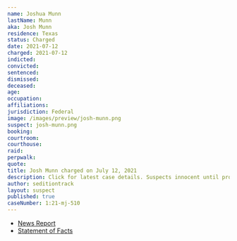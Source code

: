 ```yaml
---
name: Joshua Munn
lastName: Munn
aka: Josh Munn
residence: Texas
status: Charged
date: 2021-07-12
charged: 2021-07-12
indicted:
convicted:
sentenced:
dismissed:
deceased:
age:
occupation:
affiliations:
jurisdiction: Federal
image: /images/preview/josh-munn.png
suspect: josh-munn.png
booking:
courtroom:
courthouse:
raid:
perpwalk:
quote:
title: Josh Munn charged on July 12, 2021
description: Click for latest case details. Suspects innocent until proven guilty.
author: seditiontrack
layout: suspect
published: true
caseNumber: 1:21-mj-510
---
```

- [News Report](https://www.cnn.com/2021/07/13/politics/munn-family-texas-us-capitol)
- [Statement of Facts](https://www.justice.gov/usao-dc/case-multi-defendant/file/1412331/download)
